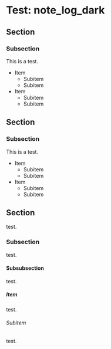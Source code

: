 <!-- title: CSS test: note_log_dark -->

# Test: note_log_dark

## Section

### Subsection

This is a test.

* Item
  * Subitem
  * Subitem
* Item
  * Subitem
  * Subitem


## Section

### Subsection

This is a test.

* Item
  * Subitem
  * Subitem
* Item
  * Subitem
  * Subitem


## Section

test.

### Subsection

test.

#### Subsubsection

test.

##### Item

test.

###### Subitem

test.

